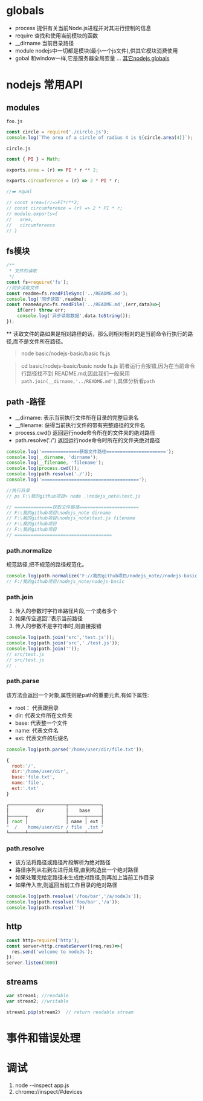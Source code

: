 
# globals
- process 提供有关当前Node.js进程并对其进行控制的信息
- require 查找和使用当前模块的函数
- __dirname 当前目录路径
- module nodejs中一切都是模块(最小一个js文件),供其它模块消费使用
- gobal 和window一样,它是服务器全局变量
...
[其它nodejs globals](https://nodejs.org/api/globals.html#globals_global)

# nodejs 常用API

## modules
`foo.js`
```js
const circle = require('./circle.js');
console.log(`The area of a circle of radius 4 is ${circle.area(4)}`);
```
`circle.js`
```js
const { PI } = Math;

exports.area = (r) => PI * r ** 2;

exports.circumference = (r) => 2 * PI * r;

//➡️ equal

// const area=(r)=>PI*r**2;
// const circumference = (r) => 2 * PI * r;
// module.exports={
//   area,
//   circumference
// }

```

## fs模块

```js
/**
 * 文件的读取
 */
const fs=require('fs');
//同步读取文件
const readme=fs.readFileSync('../README.md');
console.log('同步读取',readme);
const reameAsync=fs.readFile('../README.md',(err,data)=>{
    if(err) throw err;
    console.log('异步读取数据',data.toString());
});
```
** 读取文件的路如果是相对路径的话，那么则相对相对的是当前命令行执行的路径,而不是文件所在路径。
> node  basic/nodejs-basic/basic fs.js

> cd basic/nodejs-basic/basic 
> node fs.js
前者运行会报错,因为在当前命令行路径找不到 README.md,因此我们一般采用`path.join(__dirname,'../README.md')`,具体分析看`path`

## path -路径
- __dirname: 表示当前执行文件所在目录的完整目录名
- __filename: 获得当前执行文件的带有完整路径的文件名
- process.cwd() 返回运行node命令所在的文件夹的绝对路径
- path.resolve('./') 返回运行node命令时所在的文件夹绝对路径
```javascript
console.log('==============获取文件路径======================');
console.log(__dirname, 'dirname');
console.log(__filename, 'filename');
console.log(process.cwd());
console.log(path.resolve('./'));
console.log('====================================');

//执行目录
// ps F:\我的github项目> node .\nodejs_note\test.js

// ==============获取文件路径======================
// F:\我的github项目\nodejs_note dirname
// F:\我的github项目\nodejs_note\test.js filename
// F:\我的github项目
// F:\我的github项目
// ====================================
```
### path.normalize
规范路径,把不规范的路径规范化。
```javascript
console.log(path.normalize('F://我的github项目/nodejs_note//nodejs-basic'));
// F:/我的github项目/nodejs_note/nodejs-basic
```
### path.join
1. 传入的参数时字符串路径片段,一个或者多个
2. 如果传空返回'.'表示当前路径
3. 传入的参数不是字符串时,则直接报错
```javascript
console.log(path.join('src','test.js'));
console.log(path.join('src','./test.js'));
console.log(path.join(''));
// src/test.js
// src/test.js
// .
```
### path.parse
该方法会返回一个对象,属性则是path的重要元素,有如下属性:
- root： 代表跟目录
- dir: 代表文件所在文件夹
- base: 代表整一个文件
- name: 代表文件名
- ext: 代表文件的后缀名

```javascript
console.log(path.parse('/home/user/dir/file.txt'));

{
  root:'/',
  dir:'/home/user/dir',
  base:'file.txt',
  name:'file',
  ext:'.txt'
}

┌─────────────────────┬────────────┐
│          dir        │    base    │
├──────┬              ├──────┬─────┤
│ root │              │ name │ ext │
"  /    home/user/dir / file  .txt "
└──────┴──────────────┴──────┴─────┘
```
### path.resolve
- 该方法将路径或路径片段解析为绝对路径
- 路径序列从右到左进行处理,直到构造出一个绝对路径
- 如果处理完给定路径未生成绝对路径,则再加上当前工作目录
- 如果传入空,则返回当前工作目录的绝对路径
```javascript
console.log(path.resolve('/foo/bar','/a/nodeJs'));
console.log(path.resolve('foo/bar','/a'));
console.log(path.resolve(''))
```

## http

```js
const http=require('http');
const server=http.createServer((req,res)=>{
  res.send('welcome to nodeJs');
});
server.listen(3000)
```
## streams
```js
var stream1; //readable
var stream2; //writable

stream1.pip(stream2)  // return readable stream
```

# 事件和错误处理

# 调试

1. node --inspect app.js
2. chrome://inspect/#devices

